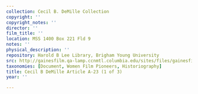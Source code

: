 ```yaml
---
collection: Cecil B. DeMille Collection
copyright: ''
copyright_notes: ''
director: ''
film_title: ''
location: MSS 1400 Box 221 Fld 9
notes: ''
physical_description: ''
repository: Harold B Lee Library, Brigham Young University
src: http://gainesfilm.qa-lamp.ccnmtl.columbia.edu/sites/files/gainesfilm/images/A_demille_a-23-1.jpg
taxonomies: [Document, Women Film Pioneers, Historiography]
title: Cecil B DeMille Article A-23 (1 of 3)
year: ''

---
```

